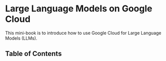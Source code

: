 # Large Language Models on Google Cloud

This mini-book is to introduce how to use Google Cloud for Large Language Models (LLMs). 

## Table of Contents

```{tableofcontents}
```
